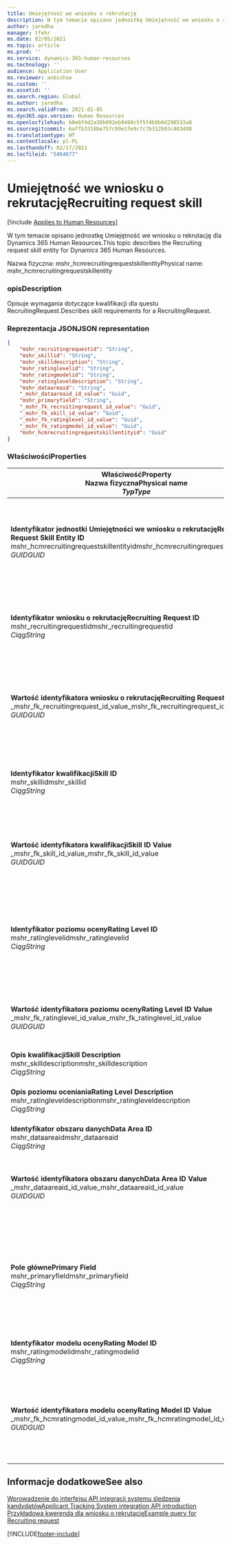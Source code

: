 ```yaml
---
title: Umiejętność we wniosku o rekrutację
description: W tym temacie opisano jednostkę Umiejętność we wniosku o rekrutację dla Dynamics 365 Human Resources.
author: jaredha
manager: tfehr
ms.date: 02/05/2021
ms.topic: article
ms.prod: ''
ms.service: dynamics-365-human-resources
ms.technology: ''
audience: Application User
ms.reviewer: anbichse
ms.custom: ''
ms.assetid: ''
ms.search.region: Global
ms.author: jaredha
ms.search.validFrom: 2021-02-05
ms.dyn365.ops.version: Human Resources
ms.openlocfilehash: b0e6f4d2a38b092eb8460c5f5f4b8b6d290533a8
ms.sourcegitcommit: 6affb3316be757c99e1fe9c7c7b312b93c483408
ms.translationtype: HT
ms.contentlocale: pl-PL
ms.lasthandoff: 02/17/2021
ms.locfileid: "5464677"
---
```

# <a name="recruiting-request-skill"></a><span data-ttu-id="dd9f7-103">Umiejętność we wniosku o rekrutację</span><span class="sxs-lookup"><span data-stu-id="dd9f7-103">Recruiting request skill</span></span>

[!include [Applies to Human Resources](../includes/applies-to-hr.md)]

<span data-ttu-id="dd9f7-104">W tym temacie opisano jednostkę Umiejętność we wniosku o rekrutację dla Dynamics 365 Human Resources.</span><span class="sxs-lookup"><span data-stu-id="dd9f7-104">This topic describes the Recruiting request skill entity for Dynamics 365 Human Resources.</span></span>

<span data-ttu-id="dd9f7-105">Nazwa fizyczna: mshr_hcmrecruitingrequestskillentity</span><span class="sxs-lookup"><span data-stu-id="dd9f7-105">Physical name: mshr_hcmrecruitingrequestskillentity</span></span>

### <a name="description"></a><span data-ttu-id="dd9f7-106">opis</span><span class="sxs-lookup"><span data-stu-id="dd9f7-106">Description</span></span>

<span data-ttu-id="dd9f7-107">Opisuje wymagania dotyczące kwalifikacji dla questu RecruitingRequest.</span><span class="sxs-lookup"><span data-stu-id="dd9f7-107">Describes skill requirements for a RecruitingRequest.</span></span>

### <a name="json-representation"></a><span data-ttu-id="dd9f7-108">Reprezentacja JSON</span><span class="sxs-lookup"><span data-stu-id="dd9f7-108">JSON representation</span></span>

```json
{
    "mshr_recruitingrequestid": "String",
    "mshr_skillid": "String",
    "mshr_skilldescription": "String",
    "mshr_ratinglevelid": "String",
    "mshr_ratingmodelid": "String",
    "mshr_ratingleveldescription": "String",
    "mshr_dataareaid": "String",
    "_mshr_dataareaid_id_value": "Guid",
    "mshr_primaryfield": "String",
    "_mshr_fk_recruitingrequest_id_value": "Guid",
    "_mshr_fk_skill_id_value": "Guid",
    "_mshr_fk_ratinglevel_id_value": "Guid",
    "_mshr_fk_ratingmodel_id_value": "Guid",
    "mshr_hcmrecruitingrequestskillentityid": "Guid"
}
```

### <a name="properties"></a><span data-ttu-id="dd9f7-109">Właściwości</span><span class="sxs-lookup"><span data-stu-id="dd9f7-109">Properties</span></span>

| <span data-ttu-id="dd9f7-110">Właściwość</span><span class="sxs-lookup"><span data-stu-id="dd9f7-110">Property</span></span><br><span data-ttu-id="dd9f7-111">**Nazwa fizyczna**</span><span class="sxs-lookup"><span data-stu-id="dd9f7-111">**Physical name**</span></span><br><span data-ttu-id="dd9f7-112">**_Typ_**</span><span class="sxs-lookup"><span data-stu-id="dd9f7-112">**_Type_**</span></span> | <span data-ttu-id="dd9f7-113">Użycie</span><span class="sxs-lookup"><span data-stu-id="dd9f7-113">Use</span></span> | <span data-ttu-id="dd9f7-114">opis</span><span class="sxs-lookup"><span data-stu-id="dd9f7-114">Description</span></span> |
| --- | --- | --- |
| <span data-ttu-id="dd9f7-115">**Identyfikator jednostki Umiejętności we wniosku o rekrutację**</span><span class="sxs-lookup"><span data-stu-id="dd9f7-115">**Recruiting Request Skill Entity ID**</span></span><br><span data-ttu-id="dd9f7-116">mshr_hcmrecruitingrequestskillentityid</span><span class="sxs-lookup"><span data-stu-id="dd9f7-116">mshr_hcmrecruitingrequestskillentityid</span></span><br><span data-ttu-id="dd9f7-117">*GUID*</span><span class="sxs-lookup"><span data-stu-id="dd9f7-117">*GUID*</span></span> | <span data-ttu-id="dd9f7-118">Tylko do odczytu</span><span class="sxs-lookup"><span data-stu-id="dd9f7-118">Read-only</span></span><br><span data-ttu-id="dd9f7-119">Potrzebne</span><span class="sxs-lookup"><span data-stu-id="dd9f7-119">Required</span></span> | <span data-ttu-id="dd9f7-120">Wygenerowany przez system unikalny identyfikator rekordu **Umiejętności we wniosku rekrutacji**.</span><span class="sxs-lookup"><span data-stu-id="dd9f7-120">System-generated unique identifier for the **Recruiting Request Skill** record.</span></span> |
| <span data-ttu-id="dd9f7-121">**Identyfikator wniosku o rekrutację**</span><span class="sxs-lookup"><span data-stu-id="dd9f7-121">**Recruiting Request ID**</span></span><br><span data-ttu-id="dd9f7-122">mshr_recruitingrequestid</span><span class="sxs-lookup"><span data-stu-id="dd9f7-122">mshr_recruitingrequestid</span></span><br><span data-ttu-id="dd9f7-123">*Ciąg*</span><span class="sxs-lookup"><span data-stu-id="dd9f7-123">*String*</span></span> | <span data-ttu-id="dd9f7-124">Odpisz raz</span><span class="sxs-lookup"><span data-stu-id="dd9f7-124">Write-once</span></span><br><span data-ttu-id="dd9f7-125">Potrzebne</span><span class="sxs-lookup"><span data-stu-id="dd9f7-125">Required</span></span> | <span data-ttu-id="dd9f7-126">Odczytywalny przez użytkownika unikatowy identyfikator powiązanego wniosku o rekrutację.</span><span class="sxs-lookup"><span data-stu-id="dd9f7-126">The user-readable unique identifier of the associated recruiting request.</span></span> |
| <span data-ttu-id="dd9f7-127">**Wartość identyfikatora wniosku o rekrutację**</span><span class="sxs-lookup"><span data-stu-id="dd9f7-127">**Recruiting Request ID Value**</span></span><br><span data-ttu-id="dd9f7-128">_mshr_fk_recruitingrequest_id_value</span><span class="sxs-lookup"><span data-stu-id="dd9f7-128">_mshr_fk_recruitingrequest_id_value</span></span><br><span data-ttu-id="dd9f7-129">*GUID*</span><span class="sxs-lookup"><span data-stu-id="dd9f7-129">*GUID*</span></span> | <span data-ttu-id="dd9f7-130">Tylko do odczytu</span><span class="sxs-lookup"><span data-stu-id="dd9f7-130">Read-only</span></span><br><span data-ttu-id="dd9f7-131">Potrzebne</span><span class="sxs-lookup"><span data-stu-id="dd9f7-131">Required</span></span><br> <span data-ttu-id="dd9f7-132">Klucz obcy: mshr_hcmrecruitingrequestentityid należący do jednostki mshr_hcmrecruitingrequestentity</span><span class="sxs-lookup"><span data-stu-id="dd9f7-132">Foreign key: mshr_hcmrecruitingrequestentityid of mshr_hcmrecruitingrequestentity entity</span></span> | <span data-ttu-id="dd9f7-133">Wygenerowany przez system unikalny identyfikator powiązanego wniosku rekrutacyjnego.</span><span class="sxs-lookup"><span data-stu-id="dd9f7-133">System-generated unique identifier of the associated recruiting request.</span></span> |
| <span data-ttu-id="dd9f7-134">**Identyfikator kwalifikacji**</span><span class="sxs-lookup"><span data-stu-id="dd9f7-134">**Skill ID**</span></span><br><span data-ttu-id="dd9f7-135">mshr_skillid</span><span class="sxs-lookup"><span data-stu-id="dd9f7-135">mshr_skillid</span></span><br><span data-ttu-id="dd9f7-136">*Ciąg*</span><span class="sxs-lookup"><span data-stu-id="dd9f7-136">*String*</span></span><br> | <span data-ttu-id="dd9f7-137">Odpisz raz</span><span class="sxs-lookup"><span data-stu-id="dd9f7-137">Write-once</span></span><br><span data-ttu-id="dd9f7-138">Potrzebne</span><span class="sxs-lookup"><span data-stu-id="dd9f7-138">Required</span></span> | <span data-ttu-id="dd9f7-139">Odczytywalny przez użytkownika unikatowy identyfikator wymaganej umiejętności.</span><span class="sxs-lookup"><span data-stu-id="dd9f7-139">The user-readable unique identifier of the required skill.</span></span> |
| <span data-ttu-id="dd9f7-140">**Wartość identyfikatora kwalifikacji**</span><span class="sxs-lookup"><span data-stu-id="dd9f7-140">**Skill ID Value**</span></span><br><span data-ttu-id="dd9f7-141">_mshr_fk_skill_id_value</span><span class="sxs-lookup"><span data-stu-id="dd9f7-141">_mshr_fk_skill_id_value</span></span><br><span data-ttu-id="dd9f7-142">*GUID*</span><span class="sxs-lookup"><span data-stu-id="dd9f7-142">*GUID*</span></span> | <span data-ttu-id="dd9f7-143">Tylko do odczytu</span><span class="sxs-lookup"><span data-stu-id="dd9f7-143">Read-only</span></span><br><span data-ttu-id="dd9f7-144">Potrzebne</span><span class="sxs-lookup"><span data-stu-id="dd9f7-144">Required</span></span><br><span data-ttu-id="dd9f7-145">Klucz obcy: mshr_hcmskillentityid jednostki mshr_hcmskillentity</span><span class="sxs-lookup"><span data-stu-id="dd9f7-145">Foreign key: mshr_hcmskillentityid of mshr_hcmskillentity entity</span></span> | <span data-ttu-id="dd9f7-146">Wygenerowany przez system unikalny identyfikator wymaganej umiejętności.</span><span class="sxs-lookup"><span data-stu-id="dd9f7-146">System-generated unique identifier of the required skill.</span></span> |
| <span data-ttu-id="dd9f7-147">**Identyfikator poziomu oceny**</span><span class="sxs-lookup"><span data-stu-id="dd9f7-147">**Rating Level ID**</span></span><br><span data-ttu-id="dd9f7-148">mshr_ratinglevelid</span><span class="sxs-lookup"><span data-stu-id="dd9f7-148">mshr_ratinglevelid</span></span><br><span data-ttu-id="dd9f7-149">*Ciąg*</span><span class="sxs-lookup"><span data-stu-id="dd9f7-149">*String*</span></span> | <span data-ttu-id="dd9f7-150">Odpisz raz</span><span class="sxs-lookup"><span data-stu-id="dd9f7-150">Write-once</span></span><br><span data-ttu-id="dd9f7-151">Opcjonalny</span><span class="sxs-lookup"><span data-stu-id="dd9f7-151">Optional</span></span> | <span data-ttu-id="dd9f7-152">Wymagana wartość poziomu umiejętności wybrana dla stanowiska na podstawie modelu oceniania przypisanego do umiejętności.</span><span class="sxs-lookup"><span data-stu-id="dd9f7-152">The required skill level value selected for the job, based on the rating model assigned to the skill.</span></span> |
| <span data-ttu-id="dd9f7-153">**Wartość identyfikatora poziomu oceny**</span><span class="sxs-lookup"><span data-stu-id="dd9f7-153">**Rating Level ID Value**</span></span><br><span data-ttu-id="dd9f7-154">_mshr_fk_ratinglevel_id_value</span><span class="sxs-lookup"><span data-stu-id="dd9f7-154">_mshr_fk_ratinglevel_id_value</span></span><br><span data-ttu-id="dd9f7-155">*GUID*</span><span class="sxs-lookup"><span data-stu-id="dd9f7-155">*GUID*</span></span> | <span data-ttu-id="dd9f7-156">Tylko do odczytu</span><span class="sxs-lookup"><span data-stu-id="dd9f7-156">Read-only</span></span><br><span data-ttu-id="dd9f7-157">Opcjonalny</span><span class="sxs-lookup"><span data-stu-id="dd9f7-157">Optional</span></span><br><span data-ttu-id="dd9f7-158">Klucz obcy: mshr_hcmratinglevelentityid jednostki mshr_hcmratinglevelentity</span><span class="sxs-lookup"><span data-stu-id="dd9f7-158">Foreign key: mshr_hcmratinglevelentityid of mshr_hcmratinglevelentity entity</span></span> | <span data-ttu-id="dd9f7-159">Wygenerowany przez system unikatowy identyfikator poziomu.</span><span class="sxs-lookup"><span data-stu-id="dd9f7-159">System-generated unique identifier for the level.</span></span> |
| <span data-ttu-id="dd9f7-160">**Opis kwalifikacji**</span><span class="sxs-lookup"><span data-stu-id="dd9f7-160">**Skill Description**</span></span><br><span data-ttu-id="dd9f7-161">mshr_skilldescription</span><span class="sxs-lookup"><span data-stu-id="dd9f7-161">mshr_skilldescription</span></span><br><span data-ttu-id="dd9f7-162">*Ciąg*</span><span class="sxs-lookup"><span data-stu-id="dd9f7-162">*String*</span></span> | <span data-ttu-id="dd9f7-163">Tylko do odczytu</span><span class="sxs-lookup"><span data-stu-id="dd9f7-163">Read-only</span></span><br><span data-ttu-id="dd9f7-164">Potrzebne</span><span class="sxs-lookup"><span data-stu-id="dd9f7-164">Required</span></span> | <span data-ttu-id="dd9f7-165">Opis kwalifikacji.</span><span class="sxs-lookup"><span data-stu-id="dd9f7-165">The skill description.</span></span> |
| <span data-ttu-id="dd9f7-166">**Opis poziomu oceniania**</span><span class="sxs-lookup"><span data-stu-id="dd9f7-166">**Rating Level Description**</span></span><br><span data-ttu-id="dd9f7-167">mshr_ratingleveldescription</span><span class="sxs-lookup"><span data-stu-id="dd9f7-167">mshr_ratingleveldescription</span></span><br><span data-ttu-id="dd9f7-168">*Ciąg*</span><span class="sxs-lookup"><span data-stu-id="dd9f7-168">*String*</span></span> | <span data-ttu-id="dd9f7-169">Tylko do odczytu</span><span class="sxs-lookup"><span data-stu-id="dd9f7-169">Read-only</span></span><br><span data-ttu-id="dd9f7-170">Opcjonalny</span><span class="sxs-lookup"><span data-stu-id="dd9f7-170">Optional</span></span> | <span data-ttu-id="dd9f7-171">Opis wybranego poziomu umiejętności.</span><span class="sxs-lookup"><span data-stu-id="dd9f7-171">The description of the selected skill level.</span></span> |
| <span data-ttu-id="dd9f7-172">**Identyfikator obszaru danych**</span><span class="sxs-lookup"><span data-stu-id="dd9f7-172">**Data Area ID**</span></span><br><span data-ttu-id="dd9f7-173">mshr_dataareaid</span><span class="sxs-lookup"><span data-stu-id="dd9f7-173">mshr_dataareaid</span></span><br><span data-ttu-id="dd9f7-174">*Ciąg*</span><span class="sxs-lookup"><span data-stu-id="dd9f7-174">*String*</span></span> | <span data-ttu-id="dd9f7-175">Czytaj/zapisz</span><span class="sxs-lookup"><span data-stu-id="dd9f7-175">Read/write</span></span><br><span data-ttu-id="dd9f7-176">Opcjonalny</span><span class="sxs-lookup"><span data-stu-id="dd9f7-176">Optional</span></span> | <span data-ttu-id="dd9f7-177">Określa osobę prawną (firmę).</span><span class="sxs-lookup"><span data-stu-id="dd9f7-177">Specifies the legal entity (company).</span></span> |
| <span data-ttu-id="dd9f7-178">**Wartość identyfikatora obszaru danych**</span><span class="sxs-lookup"><span data-stu-id="dd9f7-178">**Data Area ID Value**</span></span><br><span data-ttu-id="dd9f7-179">_mshr_dataareaid_id_value</span><span class="sxs-lookup"><span data-stu-id="dd9f7-179">_mshr_dataareaid_id_value</span></span><br><span data-ttu-id="dd9f7-180">*GUID*</span><span class="sxs-lookup"><span data-stu-id="dd9f7-180">*GUID*</span></span> | <span data-ttu-id="dd9f7-181">Tylko do odczytu</span><span class="sxs-lookup"><span data-stu-id="dd9f7-181">Read-only</span></span><br><span data-ttu-id="dd9f7-182">Opcjonalny</span><span class="sxs-lookup"><span data-stu-id="dd9f7-182">Optional</span></span><br><span data-ttu-id="dd9f7-183">Klucz obcy: cdm_companyid jednostki cdm_company obcej</span><span class="sxs-lookup"><span data-stu-id="dd9f7-183">Foreign key: cdm_companyid of cdm_company entity</span></span> | <span data-ttu-id="dd9f7-184">Wygenerowana przez system wartość identyfikatora GUID identyfikująca osobę prawną (firmę).</span><span class="sxs-lookup"><span data-stu-id="dd9f7-184">System-generated GUID value identifying the legal entity (company).</span></span> |
| <span data-ttu-id="dd9f7-185">**Pole główne**</span><span class="sxs-lookup"><span data-stu-id="dd9f7-185">**Primary Field**</span></span><br><span data-ttu-id="dd9f7-186">mshr_primaryfield</span><span class="sxs-lookup"><span data-stu-id="dd9f7-186">mshr_primaryfield</span></span><br><span data-ttu-id="dd9f7-187">*Ciąg*</span><span class="sxs-lookup"><span data-stu-id="dd9f7-187">*String*</span></span> | <span data-ttu-id="dd9f7-188">Tylko do odczytu</span><span class="sxs-lookup"><span data-stu-id="dd9f7-188">Read-only</span></span><br><span data-ttu-id="dd9f7-189">Potrzebne</span><span class="sxs-lookup"><span data-stu-id="dd9f7-189">Required</span></span> | <span data-ttu-id="dd9f7-190">Łączenie wartości żądania rekrutacji i identyfikatora umiejętności jako kolejna metoda unikalnej identyfikacji rekordu.</span><span class="sxs-lookup"><span data-stu-id="dd9f7-190">Concatenation of Recruiting Request value and Skill ID as another method to uniquely identify the record.</span></span> |
| <span data-ttu-id="dd9f7-191">**Identyfikator modelu oceny**</span><span class="sxs-lookup"><span data-stu-id="dd9f7-191">**Rating Model ID**</span></span><br><span data-ttu-id="dd9f7-192">mshr_ratingmodelid</span><span class="sxs-lookup"><span data-stu-id="dd9f7-192">mshr_ratingmodelid</span></span><br><span data-ttu-id="dd9f7-193">*Ciąg*</span><span class="sxs-lookup"><span data-stu-id="dd9f7-193">*String*</span></span> | <span data-ttu-id="dd9f7-194">Czytaj-zapisz</span><span class="sxs-lookup"><span data-stu-id="dd9f7-194">Read-write</span></span><br><span data-ttu-id="dd9f7-195">Potrzebne</span><span class="sxs-lookup"><span data-stu-id="dd9f7-195">Required</span></span> | <span data-ttu-id="dd9f7-196">Model oceniania używany do oceniania umiejętności.</span><span class="sxs-lookup"><span data-stu-id="dd9f7-196">The rating model used to rate the skill.</span></span> |
| <span data-ttu-id="dd9f7-197">**Wartość identyfikatora modelu oceny**</span><span class="sxs-lookup"><span data-stu-id="dd9f7-197">**Rating Model ID Value**</span></span><br><span data-ttu-id="dd9f7-198">_mshr_fk_hcmratingmodel_id_value</span><span class="sxs-lookup"><span data-stu-id="dd9f7-198">_mshr_fk_hcmratingmodel_id_value</span></span><br><span data-ttu-id="dd9f7-199">*GUID*</span><span class="sxs-lookup"><span data-stu-id="dd9f7-199">*GUID*</span></span> | <span data-ttu-id="dd9f7-200">Tylko do odczytu</span><span class="sxs-lookup"><span data-stu-id="dd9f7-200">Read-only</span></span><br><span data-ttu-id="dd9f7-201">Potrzebne</span><span class="sxs-lookup"><span data-stu-id="dd9f7-201">Required</span></span><br><span data-ttu-id="dd9f7-202">Klucz obcy: mshr_hcmratingmodelentityid jednostki mshr_hcmratingmodelentity</span><span class="sxs-lookup"><span data-stu-id="dd9f7-202">Foreign key: mshr_hcmratingmodelentityid of mshr_hcmratingmodelentity entity</span></span> | <span data-ttu-id="dd9f7-203">Wygenerowany przez system niepowtarzalny identyfikator modelu oceny używanego do oceny umiejętności.</span><span class="sxs-lookup"><span data-stu-id="dd9f7-203">System-generated unique identifier of the rating model used to rate the skill.</span></span> |

## <a name="see-also"></a><span data-ttu-id="dd9f7-204">Informacje dodatkowe</span><span class="sxs-lookup"><span data-stu-id="dd9f7-204">See also</span></span>

[<span data-ttu-id="dd9f7-205">Wprowadzenie do interfejsu API integracji systemu śledzenia kandydatów</span><span class="sxs-lookup"><span data-stu-id="dd9f7-205">Applicant Tracking System integration API introduction</span></span>](hr-admin-integration-ats-api-introduction.md)<br>
[<span data-ttu-id="dd9f7-206">Przykładowa kwerenda dla wniosku o rekrutację</span><span class="sxs-lookup"><span data-stu-id="dd9f7-206">Example query for Recruiting request</span></span>](hr-admin-integration-ats-api-recruiting-request-example-query.md)


[!INCLUDE[footer-include](../includes/footer-banner.md)]